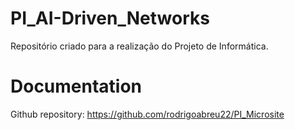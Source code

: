 # PI_AI-Driven_Networks
Repositório criado para a realização do Projeto de Informática. 

# Documentation
Github repository: https://github.com/rodrigoabreu22/PI_Microsite
